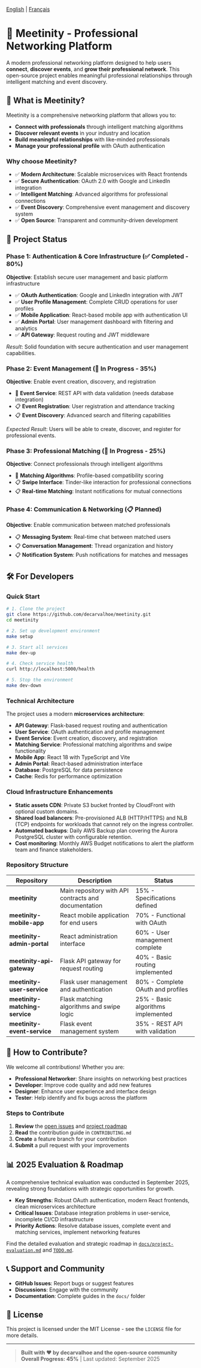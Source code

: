 [English](README.md) | [Français](README.fr.md)

# 🤝 Meetinity - Professional Networking Platform

A modern professional networking platform designed to help users **connect**, **discover events**, and **grow their professional network**. This open-source project enables meaningful professional relationships through intelligent matching and event discovery.

## 🎯 What is Meetinity?

Meetinity is a comprehensive networking platform that allows you to:

- **Connect with professionals** through intelligent matching algorithms
- **Discover relevant events** in your industry and location
- **Build meaningful relationships** with like-minded professionals
- **Manage your professional profile** with OAuth authentication

### Why choose Meetinity?

- ✅ **Modern Architecture**: Scalable microservices with React frontends
- ✅ **Secure Authentication**: OAuth 2.0 with Google and LinkedIn integration
- ✅ **Intelligent Matching**: Advanced algorithms for professional connections
- ✅ **Event Discovery**: Comprehensive event management and discovery system
- ✅ **Open Source**: Transparent and community-driven development

## 🚀 Project Status

### Phase 1: Authentication & Core Infrastructure (✅ Completed - 80%)
**Objective**: Establish secure user management and basic platform infrastructure

- ✅ **OAuth Authentication**: Google and LinkedIn integration with JWT
- ✅ **User Profile Management**: Complete CRUD operations for user profiles
- ✅ **Mobile Application**: React-based mobile app with authentication UI
- ✅ **Admin Portal**: User management dashboard with filtering and analytics
- ✅ **API Gateway**: Request routing and JWT middleware

*Result*: Solid foundation with secure authentication and user management capabilities.

### Phase 2: Event Management (🔄 In Progress - 35%)
**Objective**: Enable event creation, discovery, and registration

- 🔄 **Event Service**: REST API with data validation (needs database integration)
- 📋 **Event Registration**: User registration and attendance tracking
- 📋 **Event Discovery**: Advanced search and filtering capabilities

*Expected Result*: Users will be able to create, discover, and register for professional events.

### Phase 3: Professional Matching (🔄 In Progress - 25%)
**Objective**: Connect professionals through intelligent algorithms

- 🔄 **Matching Algorithms**: Profile-based compatibility scoring
- 📋 **Swipe Interface**: Tinder-like interaction for professional connections
- 📋 **Real-time Matching**: Instant notifications for mutual connections

### Phase 4: Communication & Networking (📋 Planned)
**Objective**: Enable communication between matched professionals

- 📋 **Messaging System**: Real-time chat between matched users
- 📋 **Conversation Management**: Thread organization and history
- 📋 **Notification System**: Push notifications for matches and messages

## 🛠️ For Developers

### Quick Start

```bash
# 1. Clone the project
git clone https://github.com/decarvalhoe/meetinity.git
cd meetinity

# 2. Set up development environment
make setup

# 3. Start all services
make dev-up

# 4. Check service health
curl http://localhost:5000/health

# 5. Stop the environment
make dev-down
```

### Technical Architecture

The project uses a modern **microservices architecture**:

- **API Gateway**: Flask-based request routing and authentication
- **User Service**: OAuth authentication and profile management
- **Event Service**: Event creation, discovery, and registration
- **Matching Service**: Professional matching algorithms and swipe functionality
- **Mobile App**: React 18 with TypeScript and Vite
- **Admin Portal**: React-based administration interface
- **Database**: PostgreSQL for data persistence
- **Cache**: Redis for performance optimization

### Cloud Infrastructure Enhancements

- **Static assets CDN**: Private S3 bucket fronted by CloudFront with optional custom domains.
- **Shared load balancers**: Pre-provisioned ALB (HTTP/HTTPS) and NLB (TCP) endpoints for workloads that cannot rely on the ingress controller.
- **Automated backups**: Daily AWS Backup plan covering the Aurora PostgreSQL cluster with configurable retention.
- **Cost monitoring**: Monthly AWS Budget notifications to alert the platform team and finance stakeholders.

### Repository Structure

| Repository | Description | Status |
|---|---|---|
| **meetinity** | Main repository with API contracts and documentation | 15% - Specifications defined |
| **meetinity-mobile-app** | React mobile application for end users | 70% - Functional with OAuth |
| **meetinity-admin-portal** | React administration interface | 60% - User management complete |
| **meetinity-api-gateway** | Flask API gateway for request routing | 40% - Basic routing implemented |
| **meetinity-user-service** | Flask user management and authentication | 80% - Complete OAuth and profiles |
| **meetinity-matching-service** | Flask matching algorithms and swipe logic | 25% - Basic algorithms implemented |
| **meetinity-event-service** | Flask event management system | 35% - REST API with validation |

## 🤝 How to Contribute?

We welcome all contributions! Whether you are:

- **Professional Networker**: Share insights on networking best practices
- **Developer**: Improve code quality and add new features
- **Designer**: Enhance user experience and interface design
- **Tester**: Help identify and fix bugs across the platform

### Steps to Contribute

1. **Review** the [open issues](https://github.com/decarvalhoe/meetinity/issues) and [project roadmap](TODO.md)
2. **Read** the contribution guide in `CONTRIBUTING.md`
3. **Create** a feature branch for your contribution
4. **Submit** a pull request with your improvements

## 📊 2025 Evaluation & Roadmap

A comprehensive technical evaluation was conducted in September 2025, revealing strong foundations with strategic opportunities for growth.

- **Key Strengths**: Robust OAuth authentication, modern React frontends, clean microservices architecture
- **Critical Issues**: Database integration problems in user-service, incomplete CI/CD infrastructure
- **Priority Actions**: Resolve database issues, complete event and matching services, implement networking features

Find the detailed evaluation and strategic roadmap in [`docs/project-evaluation.md`](docs/project-evaluation.md) and [`TODO.md`](TODO.md).

## 📞 Support and Community

- **GitHub Issues**: Report bugs or suggest features
- **Discussions**: Engage with the community
- **Documentation**: Complete guides in the `docs/` folder

## 📄 License

This project is licensed under the MIT License - see the `LICENSE` file for more details.

---

> **Built with ❤️ by decarvalhoe and the open-source community**  
> **Overall Progress: 45%** | Last updated: September 2025

